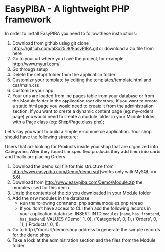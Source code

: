 # EasyPIBA - A lightweight PHP framework

In order to install EasyPIBA you need to follow these instructions:

1. Download from github using git clone https://github.com/al3x2508/EasyPIBA.git or download a zip file from here
2. Go to your url where you have the project, for example http://www.myurl.com/
3. Go through setup
4. Delete the setup/ folder from the application folder
5. Customize your template by editing the templates/template.html and css/main.css
6. Customize your app
7. Your urls are loaded from the pages table from your database or from the Module folder in the application root directory; If you want to create a static html page you would need to create it from the administration section. If you want to create a dynamic content page (eg: my-orders page) you would need to create a module folder in your Module folder with a Page class (eg: Shop/Page.class.php);
 

Let's say you want to build a simple e-commerce application. Your shop should have the following structure:

Users that are looking for Products inside your shop that are organized into Categories. After they found the specified products they add them into carts and finally are placing Orders.

1. Download the demo sql file for this structure from http://www.easypiba.com/Demo/demo.sql (works only with MySQL >= 5.6).
2. Download from http://www.easypiba.com/Demo/Module.zip the modules used for this demo.
3. Unzip the contents of the zip you downloaded in your Module folder
4. Add the new modules in the database
   - Run the following command: php admin/modules.php reread
   - If you don't have access to CLI then add the following records in your application database:
INSERT INTO `modules` (`name`, `has_frontend`, `has_backend`) VALUES ('Demo', 1, 0), ('Categories', 0, 1), ('Orders', 0, 1), ('Products', 0, 1);
5. Go to http://YourUrl/demo-shop address to generate the sample records for the demo shop
6. Take a look at the administration section and the files from the Module folder
